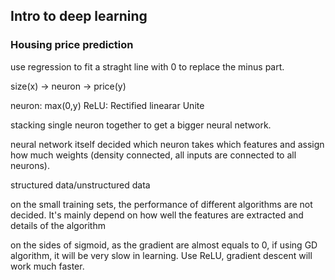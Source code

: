 ## Intro to deep learning

### Housing price prediction

use regression to fit a straght line with 0 to replace the minus part.

size(x) -> neuron -> price(y)

neuron: max(0,y) ReLU: Rectified linearar Unite

stacking single neuron together to get a bigger neural network.


neural network itself decided which neuron takes which features and assign how much weights (density connected, all inputs are connected to all neurons).


structured data/unstructured data


on the small training sets, the performance of different algorithms are not decided. It's mainly depend on how well the features are extracted and details of the algorithm



on the sides of sigmoid, as the gradient are almost equals to 0, if using GD algorithm, it will be very slow in learning. Use ReLU, gradient descent will work much faster.